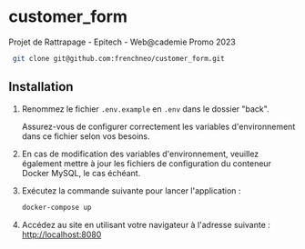 # customer_form

Projet de Rattrapage - Epitech - Web@cademie Promo 2023

```bash
 git clone git@github.com:frenchneo/customer_form.git
```

## Installation

1. Renommez le fichier `.env.example` en `.env` dans le dossier "back".

   Assurez-vous de configurer correctement les variables d'environnement dans ce fichier selon vos besoins.

2. En cas de modification des variables d'environnement, veuillez également mettre à jour les fichiers de configuration du conteneur Docker MySQL, le cas échéant.

3. Exécutez la commande suivante pour lancer l'application :

   ```bash
   docker-compose up
   ```

4. Accédez au site en utilisant votre navigateur à l'adresse suivante : [http://localhost:8080](http://localhost:8080)
